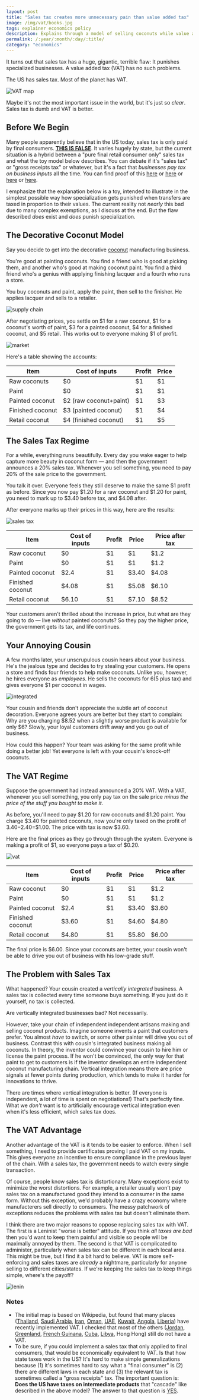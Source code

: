 ```yaml
---
layout: post
title: "Sales tax creates more unnecessary pain than value added tax"
image: /img/vat/books.jpg
tags: explainer economics policy
description: Explains through a model of selling coconuts while value added taxes distort the economy less than sales taxes.
permalink: /:year/:month/:day/:title/
category: "economics"
---
```


It turns out that sales tax has a huge, gigantic, terrible flaw: It punishes specialized businesses. A value added tax (VAT) has no such problems.

The US has sales tax. Most of the planet has VAT. 

![VAT map](/img/vat/VAT_map_updated.png)

Maybe it's not the most important issue in the world, but it's just so *clear*. Sales tax is dumb and VAT is better.

## Before We Begin

Many people apparently believe that in the US today, sales tax is only paid by final consumers. **<a href="https://www.cost.org/globalassets/cost/state-tax-resources-pdf-pages/cost-studies-articles-reports/1903-3073001_cost-ey-sales-tax-on-business-inputs-study_final-5-16.pdf">THIS IS FALSE</a>**. It varies hugely by state, but the current situation is a hybrid between a "pure final retail consumer only" sales tax and what the toy model below describes. You can debate if it's "sales tax" or "gross receipts tax" or whatever, but it's a fact that *businesses pay tax on business inputs* all the time. You can find proof of this <a href="https://www.cost.org/globalassets/cost/state-tax-resources-pdf-pages/cost-studies-articles-reports/1903-3073001_cost-ey-sales-tax-on-business-inputs-study_final-5-16.pdf">here</a> or <a href="https://www.ncsl.org/documents/standcomm/sccomfc/Business-Inputs-Study.pdf">here</a> or <a href="https://www.jstor.org/stable/41788786">here</a> or <a href="https://en.wikipedia.org/wiki/Gross_receipts_tax#United_States">here</a>.

I emphasize that the explanation below is a toy, intended to illustrate in the simplest possible way how specialization gets punished when transfers are taxed in proportion to their values. The current reality not *nearly* this bad due to many complex exemptions, as I discuss at the end. But the flaw described *does* exist and *does* punish specialization.

## The Decorative Coconut Model

Say you decide to get into the decorative [coconut](/2020/09/11/comparative-advantage-and-when-to-blow-up-your-island/) manufacturing business.

You're good at painting coconuts. You find a friend who is good at picking them, and another who's good at making coconut paint. You find a third friend who's a genius with applying finishing lacquer and a fourth who runs a store.

You buy coconuts and paint, apply the paint, then sell to the finisher. He applies lacquer and sells to a retailer.

![supply chain](/img/vat/supply_chain.jpg)

After negotiating prices, you settle on $1 for a raw coconut, $1 for a coconut's worth of paint, $3 for a painted coconut, $4 for a finished coconut, and $5 retail. This works out to everyone making $1 of profit.

![market](/img/vat/market.jpg)

Here's a table showing the accounts:

Item | Cost of inputs | Profit | Price
-|-|-|-
Raw coconuts|$0|$1|$1
Paint|$0|$1|$1
Painted coconut|$2 (raw coconut+paint)|$1|$3
Finished coconut|$3 (painted coconut)|$1|$4
Retail coconut|$4 (finished coconut)|$1|$5

## The Sales Tax Regime

For a while, everything runs beautifully. Every day you wake eager to help capture more beauty in coconut form — and then the government announces a 20% sales tax. Whenever you sell something, you need to pay 20% of the sale price to the government.

You talk it over. Everyone feels they still deserve to make the same $1 profit as before. Since you now pay $1.20 for a raw coconut and $1.20 for paint, you need to mark up to $3.40 before tax, and $4.08 after.

After everyone marks up their prices in this way, here are the results:

![sales tax](/img/vat/sales_tax.jpg)

Item | Cost of inputs | Profit | Price | Price after tax
-|-|-|-|-
Raw coconut|$0|$1|$1|$1.2
Paint|$0|$1|$1|$1.2
Painted coconut|$2.4|$1|$3.40|$4.08
Finished coconut|$4.08|$1|$5.08|$6.10
Retail coconut|$6.10|$1|$7.10|$8.52

Your customers aren't thrilled about the increase in price, but what are they going to do — live *without* painted coconuts? So they pay the higher price, the government gets its tax, and life continues.

## Your Annoying Cousin

A few months later, your unscrupulous  cousin hears about your business. He's the jealous type and decides to try stealing your customers. He opens a store and finds four friends to help make coconuts. Unlike you, however, he hires everyone as *employees*. He sells the coconuts for $6 ($5 plus tax) and gives everyone $1 per coconut in wages.

![integrated](/img/vat/integrated.jpg)

Your cousin and friends don't appreciate the subtle art of coconut decoration. Everyone agrees yours are better but they start to complain: Why are you charging $8.52 when a slightly worse product is available for only $6? Slowly, your loyal customers drift away and you go out of business.

How could this happen? Your team was asking for the same profit while doing a better job! Yet everyone is left with your cousin's knock-off coconuts.

## The VAT Regime

Suppose the government had instead announced a 20% VAT. With a VAT, whenever you sell something, you only pay tax on the sale price *minus the price of the stuff you bought to make it*.

 As before, you'll need to pay $1.20 for raw coconuts and $1.20 paint. You charge $3.40 for painted coconuts, now you're only taxed on the profit of $3.40-$2.40=$1.00. The price with tax is now $3.60.

Here are the final prices as they go through through the system. Everyone is making a profit of $1, so everyone pays a tax of $0.20.

![vat](/img/vat/vat.jpg)

Item | Cost of inputs | Profit | Price | Price after tax
-|-|-|-|-
Raw coconut|$0|$1|$1|$1.2
Paint|$0|$1|$1|$1.2
Painted coconut|$2.4|$1|$3.40|$3.60
Finished coconut|$3.60|$1|$4.60|$4.80
Retail coconut|$4.80|$1|$5.80|$6.00

The final price is $6.00. Since your coconuts are better, your cousin won't be able to drive you out of business with his low-grade stuff.

## The Problem with Sales Tax

What happened? Your cousin created a *vertically integrated* business. A sales tax is collected every time someone buys something. If you just do it yourself, no tax is collected.

Are vertically integrated businesses bad? Not necessarily.

However, take your chain of independent independent artisans making and selling coconut products. Imagine someone invents a paint that customers prefer. You almost *have* to switch, or some other painter will drive you out of business. Contrast this with cousin's integrated business making all coconuts. In theory, the inventor could convince your cousin to hire him or license the paint process. If he won't be convinced, the only way for that paint to get to customers is if the inventor develops an entire independent coconut manufacturing chain. Vertical integration means there are price signals at fewer points during production, which tends to make it harder for innovations to thrive.

There are times where vertical integration is better. (If everyone is independent, a lot of time is spent on negotiations!) That's perfectly fine. What we *don't* want is to artificially encourage vertical integration even when it's less efficient, which sales tax does.

## The VAT Advantage

Another advantage of the VAT is it tends to be easier to enforce. When I sell something, I need to provide certificates proving I paid VAT on my inputs. This gives everyone an incentive to ensure compliance in the previous layer of the chain. With a sales tax, the government needs to watch every single transaction.

Of course, people know sales tax is distortionary. Many exceptions exist to minimize the worst distortions. For example, a retailer usually won't pay sales tax on a manufactured good they intend to a consumer in the same form. Without this exception, we'd probably have a crazy economy where manufacterers sell directly to consumers. The messy patchwork of exceptions reduces the problems with sales tax but doesn't eliminate them.

I think there are two major reasons to oppose replacing sales tax with VAT. The first is a Leninist "worse is better" attitude. If you think *all taxes are bad* then you'd want to keep them painful and visible so people will be maximally annoyed by them. The second is that VAT is complicated to administer, particularly when sales tax can be different in each local area. This might be true, but I find it a bit hard to believe. VAT is more self-enforcing and sales taxes are *already* a nightmare, particularly for anyone selling to different cities/states. If we're keeping the sales tax to keep things simple, where's the payoff?

![lenin](/img/vat/lenin_text_small.png)

### Notes

* The initial map is based on Wikipedia, but found that many places ([Thailand](https://taxsummaries.pwc.com/thailand/corporate/other-taxes), [Saudi Arabia](https://home.kpmg/us/en/home/insights/2020/05/tnf-saudi-arabia-vat-rate-to-increase-to-15-percent-covid-19.html), [Iran](https://en.wikipedia.org/wiki/Taxation_in_Iran#Value_added_tax_(VAT)), [Oman](https://www2.deloitte.com/om/en/pages/tax/articles/oman-to-implement-vat-from-2021.html), [UAE](https://u.ae/en/information-and-services/finance-and-investment/taxation/valueaddedtaxvat), [Kuwait](https://www.reuters.com/article/us-kuwait-economy-tax-idUSKCN1IG0OW), [Angola](https://news.bloombergtax.com/daily-tax-report-international/insight-early-days-for-angola-value-added-tax), [Liberia](https://www.avalara.com/vatlive/en/vat-news/liberia-to-introduce-vat-2019.html)) have recently implemented VAT. I checked that most of the others ([Jordan](https://taxsummaries.pwc.com/jordan/corporate/other-taxes), [Greenland](https://en.wikipedia.org/wiki/Taxation_in_Greenland), [French Guinana](https://www.tradecommissioner.gc.ca/france/market-facts-faits-sur-le-marche/7685.aspx?lang=eng#valuetax), [Cuba](https://www.nordeatrade.com/en/explore-new-market/cuba/taxes), [Libya](https://taxsummaries.pwc.com/libya/individual/other-taxes), Hong Hong) still do not have a VAT.
* To be sure, if you could implement a sales tax that only applied to final consumers, that would be economically equivalent to VAT. Is that how state taxes work in the US? It's hard to make simple generalizations because (1) it's sometimes hard to say what a "final consumer" is (2) there are different laws in each state and (3) the relevant tax is sometimes called a "gross receipts" tax. The important question is: **Does the US have taxes on intermediate products** that "cascade" like described in the above model? The answer to that question is [YES](https://www.cost.org/globalassets/cost/state-tax-resources-pdf-pages/cost-studies-articles-reports/1903-3073001_cost-ey-sales-tax-on-business-inputs-study_final-5-16.pdf).
